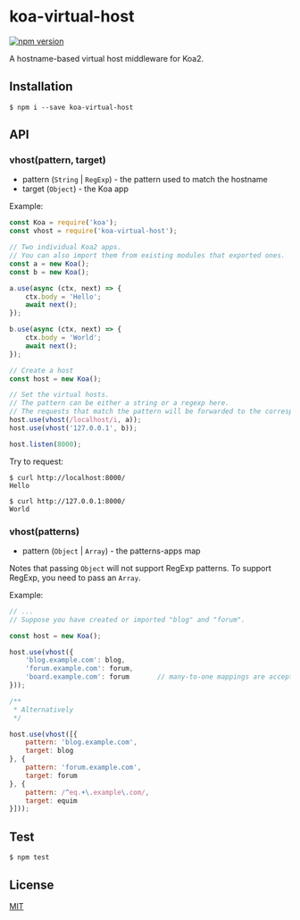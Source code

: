 # koa-virtual-host
[![npm version](https://badge.fury.io/js/koa-virtual-host.svg)](https://badge.fury.io/js/koa-virtual-host)

A hostname-based virtual host middleware for Koa2.

## Installation
``` shell
$ npm i --save koa-virtual-host
```

## API
### vhost(pattern, target)

* pattern (`String` | `RegExp`) - the pattern used to match the hostname
* target (`Object`) - the Koa app

Example:
``` javascript
const Koa = require('koa');
const vhost = require('koa-virtual-host');

// Two individual Koa2 apps.
// You can also import them from existing modules that exported ones.
const a = new Koa();
const b = new Koa();

a.use(async (ctx, next) => {
    ctx.body = 'Hello';
    await next();
});

b.use(async (ctx, next) => {
    ctx.body = 'World';
    await next();
});

// Create a host
const host = new Koa();

// Set the virtual hosts.
// The pattern can be either a string or a regexp here.
// The requests that match the pattern will be forwarded to the corresponding app.
host.use(vhost(/localhost/i, a));
host.use(vhost('127.0.0.1', b));

host.listen(8000);
```

Try to request:
``` shell
$ curl http://localhost:8000/
Hello

$ curl http://127.0.0.1:8000/
World
```

### vhost(patterns)

* pattern (`Object` | `Array`) - the patterns-apps map

Notes that passing `Object` will not support RegExp patterns. To support RegExp, you need to pass an `Array`.

Example:
``` javascript
// ...
// Suppose you have created or imported "blog" and "forum".

const host = new Koa();

host.use(vhost({
    'blog.example.com': blog,
    'forum.example.com': forum,
    'board.example.com': forum       // many-to-one mappings are acceptable
}));

/**
 * Alternatively
 */

host.use(vhost([{
    pattern: 'blog.example.com',
    target: blog
}, {
    pattern: 'forum.example.com',
    target: forum
}, {
    pattern: /^eq.+\.example\.com/,
    target: equim
}]));
```

## Test
``` shell
$ npm test
```

## License
[MIT](https://github.com/Equim-chan/koa-virtual-host/blob/master/LICENSE)
